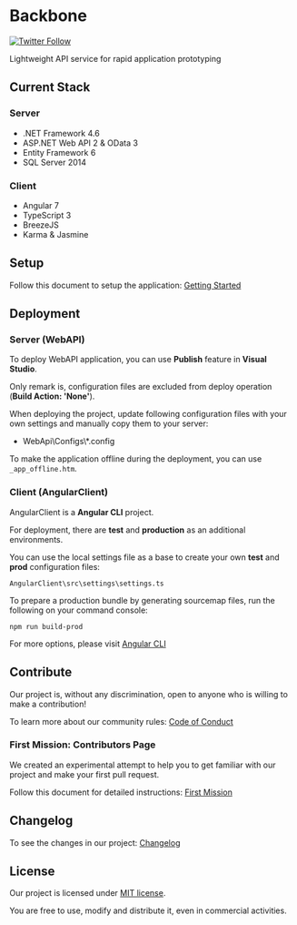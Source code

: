 # Backbone

[![Twitter Follow](https://img.shields.io/twitter/follow/forCrowd.svg?style=social)](https://twitter.com/forCrowd)

Lightweight API service for rapid application prototyping

## Current Stack

### Server

* .NET Framework 4.6
* ASP.NET Web API 2 & OData 3
* Entity Framework 6
* SQL Server 2014

### Client

* Angular 7
* TypeScript 3
* BreezeJS
* Karma & Jasmine

## Setup

Follow this document to setup the application: [Getting Started](https://github.com/forcrowd/Backbone/wiki/Getting-Started)

## Deployment

### Server (WebAPI)

To deploy WebAPI application, you can use **Publish** feature in **Visual Studio**.  

Only remark is, configuration files are excluded from deploy operation (**Build Action: 'None'**).  

When deploying the project, update following configuration files with your own settings and manually copy them to your server:
* WebApi\Configs\\*.config

To make the application offline during the deployment, you can use `_app_offline.htm`.

### Client (AngularClient)

AngularClient is a **Angular CLI** project.

For deployment, there are **test** and **production** as an additional environments.

You can use the local settings file as a base to create your own **test** and **prod** configuration files:

    AngularClient\src\settings\settings.ts

To prepare a production bundle by generating sourcemap files, run the following on your command console:

	npm run build-prod

For more options, please visit [Angular CLI](https://github.com/angular/angular-cli)

## Contribute

Our project is, without any discrimination, open to anyone who is willing to make a contribution!  

To learn more about our community rules: [Code of Conduct](/CODE_OF_CONDUCT.md)

### First Mission: Contributors Page

We created an experimental attempt to help you to get familiar with our project and make your first pull request.

Follow this document for detailed instructions: [First Mission](https://github.com/forCrowd/Backbone/wiki/First-Mission)

## Changelog

To see the changes in our project: [Changelog](/CHANGELOG.md)

## License

Our project is licensed under [MIT license](/LICENSE).

You are free to use, modify and distribute it, even in commercial activities.
